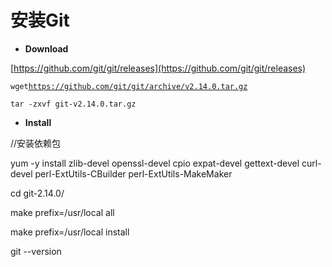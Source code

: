 # 安装Git

* **Download**

[https://github.com/git/git/releases](https://github.com/git/git/releases)



`wget`[`https://github.com/git/git/archive/v2.14.0.tar.gz`](https://github.com/git/git/archive/v2.14.0.tar.gz)

`tar -zxvf git-v2.14.0.tar.gz`

* **Install**

//安装依赖包

yum -y install zlib-devel openssl-devel cpio expat-devel gettext-devel curl-devel perl-ExtUtils-CBuilder perl-ExtUtils-MakeMaker

  


cd git-2.14.0/

make prefix=/usr/local all

make prefix=/usr/local install

git --version

